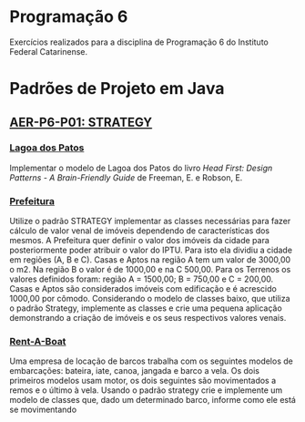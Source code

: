 # Programação 6
Exercícios realizados para a disciplina de Programação 6 do Instituto Federal Catarinense.


# Padrões de Projeto em Java
## [AER-P6-P01: STRATEGY](https://github.com/tnicacio/ifc-programacao6/tree/main/AER-P6-P01)
### [Lagoa dos Patos](https://github.com/tnicacio/ifc-programacao6/tree/main/AER-P6-P01/DuckTales)
Implementar o modelo de Lagoa dos Patos do livro *Head First: Design Patterns - A Brain-Friendly Guide* de Freeman, E. e Robson, E.

### [Prefeitura](https://github.com/tnicacio/ifc-programacao6/tree/main/AER-P6-P01/Prefeitura)

Utilize o padrão STRATEGY implementar as classes necessárias para fazer cálculo de valor 
venal de imóveis dependendo de características dos mesmos. A Prefeitura quer definir o valor 
dos imóveis da cidade para posteriormente poder atribuir o valor do IPTU. Para isto ela dividiu 
a cidade em regiões (A, B e C). Casas e Aptos na região A tem um valor de 3000,00 o m2. Na 
região B o valor é de 1000,00 e na C 500,00. Para os Terrenos os valores definidos foram: 
região A = 1500,00; B = 750,00 e C = 200,00. Casas e Aptos são considerados imóveis com 
edificação e é acrescido 1000,00 por cômodo. Considerando o modelo de classes baixo, que 
utiliza o padrão Strategy, implemente as classes e crie uma pequena aplicação demonstrando 
a criação de imóveis e os seus respectivos valores venais.

### [Rent-A-Boat](https://github.com/tnicacio/ifc-programacao6/tree/main/AER-P6-P01/Prefeitura)

Uma empresa de locação de barcos trabalha com os seguintes modelos de embarcações: 
bateira, iate, canoa, jangada e barco a vela. Os dois primeiros modelos usam motor, os dois 
seguintes são movimentados a remos e o último à vela. Usando o padrão strategy crie e 
implemente um modelo de classes que, dado um determinado barco, informe como ele está se 
movimentando
